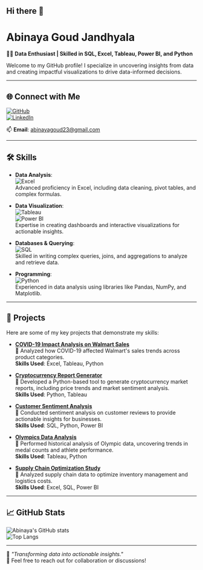 ## Hi there 👋
# Abinaya Goud Jandhyala  

👩‍💻 **Data Enthusiast | Skilled in SQL, Excel, Tableau, Power BI, and Python**

Welcome to my GitHub profile! I specialize in uncovering insights from data and creating impactful visualizations to drive data-informed decisions.

---

## 🌐 Connect with Me  

[![GitHub](https://img.shields.io/badge/GitHub-%2312100E.svg?style=for-the-badge&logo=github&logoColor=white)](https://github.com/abinayagoudjandhyala)  
[![LinkedIn](https://img.shields.io/badge/LinkedIn-%230A66C2.svg?style=for-the-badge&logo=linkedin&logoColor=white)](www.linkedin.com/in/abinayagoud)  

📫 **Email**: [abinayagoud23@gmail.com](mailto:abinayagoud23@gmail.com)

---

## 🛠️ Skills  

- **Data Analysis**:  
  ![Excel](https://img.shields.io/badge/Microsoft%20Excel-217346?style=flat&logo=microsoft-excel&logoColor=white)  
  Advanced proficiency in Excel, including data cleaning, pivot tables, and complex formulas.

- **Data Visualization**:  
  ![Tableau](https://img.shields.io/badge/Tableau-E97627?style=flat&logo=tableau&logoColor=white)  
  ![Power BI](https://img.shields.io/badge/Power%20BI-F2C811?style=flat&logo=power%20bi&logoColor=black)  
  Expertise in creating dashboards and interactive visualizations for actionable insights.

- **Databases & Querying**:  
  ![SQL](https://img.shields.io/badge/SQL-4479A1?style=flat&logo=sql&logoColor=white)  
  Skilled in writing complex queries, joins, and aggregations to analyze and retrieve data.

- **Programming**:  
  ![Python](https://img.shields.io/badge/Python-3776AB?style=flat&logo=python&logoColor=white)  
  Experienced in data analysis using libraries like Pandas, NumPy, and Matplotlib.

---

## 🌟 Projects  

Here are some of my key projects that demonstrate my skills:  

- **[COVID-19 Impact Analysis on Walmart Sales](https://github.com/abinayagoudjandhyala/covid19-walmart-sales-analysis)**  
  🔹 Analyzed how COVID-19 affected Walmart's sales trends across product categories.  
  **Skills Used**: Excel, Tableau, Python  

- **[Cryptocurrency Report Generator](https://github.com/abinayagoudjandhyala/crypto-report-generator)**  
  🔹 Developed a Python-based tool to generate cryptocurrency market reports, including price trends and market sentiment analysis.  
  **Skills Used**: Python, Tableau  

- **[Customer Sentiment Analysis](https://github.com/abinayagoudjandhyala/customer-sentiment-analysis)**  
  🔹 Conducted sentiment analysis on customer reviews to provide actionable insights for businesses.  
  **Skills Used**: SQL, Python, Power BI  

- **[Olympics Data Analysis](https://github.com/abinayagoudjandhyala/olympics-data-analysis)**  
  🔹 Performed historical analysis of Olympic data, uncovering trends in medal counts and athlete performance.  
  **Skills Used**: Tableau, Python  

- **[Supply Chain Optimization Study](https://github.com/abinayagoudjandhyala/supply-chain-optimization)**  
  🔹 Analyzed supply chain data to optimize inventory management and logistics costs.  
  **Skills Used**: Excel, SQL, Power BI  

---

## 📈 GitHub Stats  

![Abinaya's GitHub stats](https://github-readme-stats.vercel.app/api?username=abinayagoudjandhyala&show_icons=true&theme=radical)  
![Top Langs](https://github-readme-stats.vercel.app/api/top-langs/?username=abinayagoudjandhyala&layout=compact&theme=radical)

---

🌟 *"Transforming data into actionable insights."*  
💬 Feel free to reach out for collaboration or discussions!

<!--
**abinayagoudjandhyala/abinayagoudjandhyala** is a ✨ _special_ ✨ repository because its `README.md` (this file) appears on your GitHub profile.

Here are some ideas to get you started:

- 🔭 I’m currently working on ...
- 🌱 I’m currently learning ...
- 👯 I’m looking to collaborate on ...
- 🤔 I’m looking for help with ...
- 💬 Ask me about ...
- 📫 How to reach me: ...
- 😄 Pronouns: ...
- ⚡ Fun fact: ...
-->
